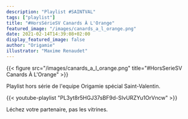 ```yaml
---
description: "Playlist #SAINTVAL"
tags: ["playlist"]
title: "#HorsSérieSV Canards À L'Orange"
featured_image: "/images/canards_a_l_orange.png"
date: 2021-02-14T14:39:08+02:00
display_featured_image: false
author: "Origamie" 
illustrator: "Maxime Renaudet"
---
```


{{< figure src="/images/canards_a_l_orange.png" title="#HorsSerieSV Canards À L'Orange" >}}

Playlist hors série de l'equipe Origamie spécial Saint-Valentin.

{{< youtube-playlist "PL3yt8r5HGJ37sBF9d-SIvURZYu1OrVncw" >}}

Léchez votre partenaire, pas les vitrines.
